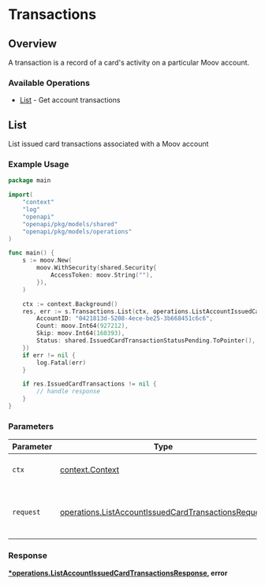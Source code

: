 # Transactions

## Overview

A transaction is a record of a card's activity on a particular Moov account.

### Available Operations

* [List](#list) - Get account transactions

## List

List issued card transactions associated with a Moov account

### Example Usage

```go
package main

import(
	"context"
	"log"
	"openapi"
	"openapi/pkg/models/shared"
	"openapi/pkg/models/operations"
)

func main() {
    s := moov.New(
        moov.WithSecurity(shared.Security{
            AccessToken: moov.String(""),
        }),
    )

    ctx := context.Background()
    res, err := s.Transactions.List(ctx, operations.ListAccountIssuedCardTransactionsRequest{
        AccountID: "0421813d-5208-4ece-be25-3b668451c6c6",
        Count: moov.Int64(927212),
        Skip: moov.Int64(160393),
        Status: shared.IssuedCardTransactionStatusPending.ToPointer(),
    })
    if err != nil {
        log.Fatal(err)
    }

    if res.IssuedCardTransactions != nil {
        // handle response
    }
}
```

### Parameters

| Parameter                                                                                                                  | Type                                                                                                                       | Required                                                                                                                   | Description                                                                                                                |
| -------------------------------------------------------------------------------------------------------------------------- | -------------------------------------------------------------------------------------------------------------------------- | -------------------------------------------------------------------------------------------------------------------------- | -------------------------------------------------------------------------------------------------------------------------- |
| `ctx`                                                                                                                      | [context.Context](https://pkg.go.dev/context#Context)                                                                      | :heavy_check_mark:                                                                                                         | The context to use for the request.                                                                                        |
| `request`                                                                                                                  | [operations.ListAccountIssuedCardTransactionsRequest](../../models/operations/listaccountissuedcardtransactionsrequest.md) | :heavy_check_mark:                                                                                                         | The request object to use for the request.                                                                                 |


### Response

**[*operations.ListAccountIssuedCardTransactionsResponse](../../models/operations/listaccountissuedcardtransactionsresponse.md), error**

